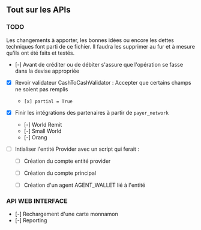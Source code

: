 ## Tout sur les APIs

### TODO

Les changements à apporter, les bonnes idées ou encore les dettes techniques font parti de 
ce fichier. Il faudra les supprimer au fur et à mesure qu'ils ont été faits et testés. 

* [-] Avant de créditer ou de débiter s'assure que l'opération se fasse dans la devise appropriée

* [x]  Revoir validateur CashToCashValidator : Accepter que certains champs ne soient pas remplis
    - `[x] partial = True`

* [x] Finir les intégrations des partenaires à partir de `payer_network` 
    - [-] World Remit 
    - [-] Small World 
    - [-] Orang

* [ ]  Intialiser l'entité Provider avec un script qui ferait : 
    - [ ] Création du compte entité provider
    - [ ] Création du compte principal
    - [ ] Création d'un agent AGENT_WALLET lié à l'entité



###	API WEB INTERFACE

-  [-] Rechargement d'une carte monnamon
-  [-] Reporting
